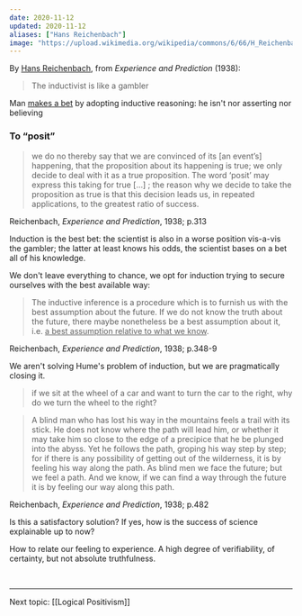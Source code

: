 ```yaml
---
date: 2020-11-12
updated: 2020-11-12
aliases: ["Hans Reichenbach"]
image: "https://upload.wikimedia.org/wikipedia/commons/6/66/H_Reichenbach.jpg"
---
```

By [Hans Reichenbach](https://plato.stanford.edu/entries/reichenbach/ "Hans Reichenbach on Stanford Encyclopedia of Philosophy"), from <cite>Experience and Prediction</cite> (1938):

> The inductivist is like a gambler

Man <u>makes a bet</u> by adopting inductive reasoning: he isn't nor asserting nor believing

### To <q>posit</q>

> we do no thereby say that we are convinced of its \[an event’s\] happening, that the proposition about its happening is true; we only decide to deal with it as a true proposition. The word ‘posit’ may express this taking for true \[…\] ; the reason why we decide to take the proposition as true is that this decision leads us, in repeated applications, to the greatest ratio of success.

<p class="cite">Reichenbach, <cite>Experience and Prediction</cite>, 1938; p.313</p>

Induction is the best bet: the scientist is also in a worse position vis-a-vis the gambler; the latter at least knows his odds, the scientist bases on a bet all of his knowledge.

We don't leave everything to chance, we opt for induction trying to secure ourselves with the best available way:

> The inductive inference is a procedure which is to furnish us with the best assumption about the future. If we do not know the truth about the future, there maybe nonetheless be a best assumption about it, i.e. <u>a best assumption relative to what we know</u>.

<p class="cite">Reichenbach, <cite>Experience and Prediction</cite>, 1938; p.348-9</p>

We aren't solving Hume's problem of induction, but we are pragmatically closing it.

> if we sit at the wheel of a car and want to turn the car to the right, why do we turn the wheel to the right?

> A blind man who has lost his way in the mountains feels a trail with its stick. He does not know where the path will lead him, or whether it may take him so close to the edge of a precipice that he be plunged into the abyss. Yet he follows the path, groping his way step by step; for if there is any possibility of getting out of the wilderness, it is by feeling his way along the path. As blind men we face the future; but we feel a path. And we know, if we can find a way through the future it is by feeling our way along this path.

<p class="cite">Reichenbach, <cite>Experience and Prediction</cite>, 1938; p.482</p>

Is this a satisfactory solution? If yes, how is the success of science explainable up to now?

How to relate our feeling to experience. A high degree of verifiability, of certainty, but not absolute truthfulness.

<br>

---

Next topic: [[Logical Positivism]]